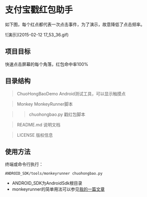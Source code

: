# 支付宝戳红包助手
如下图，每个红点都代表一次点击事件，为了演示，故意降低了点击频率。

![演示](2015-02-12 17_53_36.gif)

## 项目目标
快速点击屏幕的每个角落，红包命中率100%

## 目录结构
> ChuoHongBaoDemo Android测试工具，可以显示触摸点

> Monkey MonkeyRunner脚本

>> chuohongbao.py 戳红包脚本

> README.md 说明文档

> LICENSE 版权信息

## 使用方法
终端或命令行执行：
```
ANDROID_SDK/tools/monkeyrunner chuohongbao.py
```
* ANDROID_SDK为AndroidSdk根目录
* monkeyrunner的简单用法可以参见[我的一篇文章](http://www.fatsoon.com/python/2014/07/27/use-monkey-runner.html)
